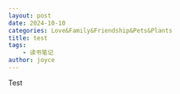```yaml
---
layout: post
date: 2024-10-10
categories: Love&Family&Friendship&Pets&Plants
title: test
tags:
    - 读书笔记
author: joyce
---
```


Test


